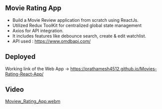 ## Movie Rating App
- Build a Movie Review application from scratch using ReactJs.
- Utilized Redux ToolKit for centralized global state management
- Axios for API integration.
- It includes features like debounce search, create & edit watchlist.
- API used : https://www.omdbapi.com/

## Deployed
Working link of the Web App -> https://prathamesh4512.github.io/Movies-Rating-React-App/

## Video
[Moview_Rating_App.webm](https://github.com/prathamesh4512/Movies-Rating-React-App/assets/87566298/73f168db-5d0d-4149-a7f1-a2c9c393938d)
